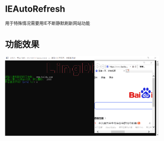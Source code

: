 # IEAutoRefresh
用于特殊情况需要用IE不断静默刷新网站功能

# 功能效果
![image](https://github.com/LingDian2019/IEAutoRefresh/blob/main/resource/%E5%8A%A8%E7%94%BB.gif)
